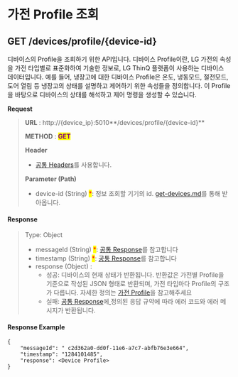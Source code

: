 # 가전 Profile 조회

## GET /devices/profile/{device-id}

디바이스의 Profile을 조회하기 위한 API입니다. 디바이스 Profile이란, LG 가전의 속성을 가전 타입별로 표준화하여 기술한 정보로, LG ThinQ 플랫폼이 사용하는 디바이스 데이터입니다. 예를 들어, 냉장고에 대한 디바이스 Profile은 온도, 냉동모드, 절전모드, 도어 열림 등 냉장고의 상태를 설명하고 제어하기 위한 속성들을 정의합니다. 이 Profile을 바탕으로 디바이스의 상태를 해석하고 제어 명령을 생성할 수 있습니다.



**Request**

> **URL** : http://{device\_ip}:5010**/devices/profile/{device-id}**
>
> **METHOD** : <mark style="color:purple;">**GET**</mark>
>
> **Header**&#x20;
>
> * [공통 Headers](broken-reference)를 사용합니다.
>
> **Parameter (Path)**
>
> * device-id (String) <mark style="color:red;">\*</mark>: 정보 조회할 기기의 id.  [get-devices.md](get-devices.md "mention")를 통해 받아옵니다.

#### Response

> Type: Object
>
> * messageId (String) <mark style="color:red;">\*</mark>: [공통 Response](common-response.md#undefined-1)를 참고합니다
> * timestamp (String) <mark style="color:red;">\*</mark>: [공통 Response](common-response.md#undefined-1)를 참고합니다
> * response (Object) :&#x20;
>   * 성공: 디바이스의 현재 상태가 반환됩니다. 반환값은 가전별 Profile을 기준으로 작성된 JSON 형태로 반환되며, 가전 타입마다 Profile의 구조가 다릅니다. 자세한 정의는 [가전 Profile](https://developer.damda.lge.com/docs/thinq/profile/washer)을 참고해주세요
>   * 실패: [공통 Response](common-response.md)에[ ](common-response.md)정의된 응답 규약에 따라 에러 코드와 에러 메시지가 반환됩니다.

#### Response Example

```
{
    "messageId": " c2d362a0-dd0f-11e6-a7c7-abfb76e3e664",
    "timestamp": "1284101485",
    "response": <Device Profile>
}
```
